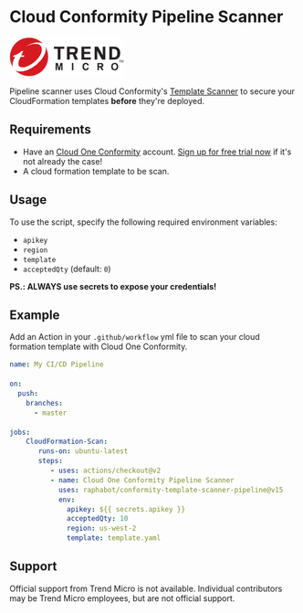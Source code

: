 # Cloud Conformity Pipeline Scanner

<img src="Trend-Micro-Logo.png">

Pipeline scanner uses Cloud Conformity's [Template Scanner](https://www.cloudconformity.com/solutions/aws/cloudformation-template-scanner.html) to secure your CloudFormation templates **before** they're deployed.

## Requirements

* Have an [Cloud One Conformity](https://www.trendmicro.com/en_us/business/products/hybrid-cloud/cloud-one-conformity.html) account. [Sign up for free trial now](https://www.cloudconformity.com/identity/sign-up.html) if it's not already the case!
* A cloud formation template to be scan.

## Usage

To use the script, specify the following required environment variables:
  * `apikey`
  * `region`
  * `template`
  * `acceptedQty` (default: `0`)

 **PS.: ALWAYS use secrets to expose your credentials!**

## Example

Add an Action in your `.github/workflow` yml file to scan your cloud formation template with Cloud One Conformity.

```yml
name: My CI/CD Pipeline

on: 
  push:
    branches: 
      - master
      
jobs:      
    CloudFormation-Scan:
       runs-on: ubuntu-latest
       steps:
          - uses: actions/checkout@v2
          - name: Cloud One Conformity Pipeline Scanner
            uses: raphabot/conformity-template-scanner-pipeline@v15
            env:
              apikey: ${{ secrets.apikey }}
              acceptedQty: 10
              region: us-west-2
              template: template.yaml
``` 

## Support

Official support from Trend Micro is not available. Individual contributors may
be Trend Micro employees, but are not official support.
